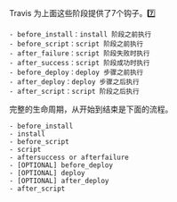 Travis 为上面这些阶段提供了7个钩子。:seven:




```
- before_install：install 阶段之前执行
- before_script：script 阶段之前执行
- after_failure：script 阶段失败时执行
- after_success：script 阶段成功时执行
- before_deploy：deploy 步骤之前执行
- after_deploy：deploy 步骤之后执行
- after_script：script 阶段之后执行
```





完整的生命周期，从开始到结束是下面的流程。



```
- before_install
- install
- before_script
- script
- aftersuccess or afterfailure
- [OPTIONAL] before_deploy
- [OPTIONAL] deploy
- [OPTIONAL] after_deploy
- after_script
```

